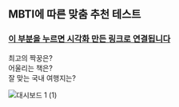 ## MBTI에 따른 맞춤 추천 테스트    
### [이 부분을 누르면 시각화 만든 링크로 연결됩니다](https://public.tableau.com/app/profile/dayoungkim/viz/MBTITest/1)
최고의 짝꿍은?    
어울리는 책은?      
잘 맞는 국내 여행지는?       

![대시보드 1 (1)](https://user-images.githubusercontent.com/69188680/153357169-c2b52c01-fa77-44e7-be8e-2480c69fd786.png)

